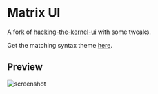 # Matrix UI

A fork of [hacking-the-kernel-ui](https://github.com/heisian/hacking-the-kernel-ui) with some tweaks.

Get the matching syntax theme [here](https://atom.io/themes/hacking-the-kernel).

## Preview
![screenshot](https://github.com/ksxatompackages/ksx-matrix-ui/blob/master/screenshot.png)
